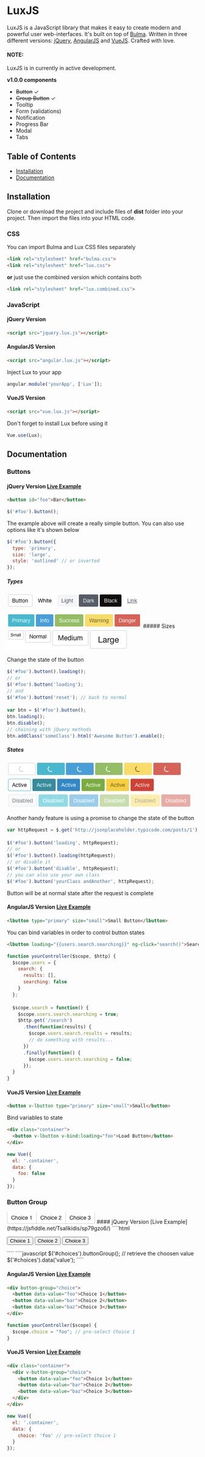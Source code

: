 # LuxJS
LuxJS is a JavaScript library that makes it easy to create modern and powerful user web-interfaces. It's built on top of [Bulma](https://github.com/jgthms/bulma). Written in three different versions: [jQuery](https://jquery.com/), [AngularJS](https://angularjs.org/) and [VueJS](http://vuejs.org/). Crafted with love.

#### NOTE:
LuxJS is in currently in active development.

**v1.0.0 components**
* <del>Button</del> ✓
* <del>Group Button</del> ✓
* Tooltip
* Form (validations)
* Notification
* Progress Bar
* Modal
* Tabs

## Table of Contents
* [Installation](#installation)
* [Documentation](#documentation)

## Installation
Clone or download the project and include files of **dist** folder into your project. Then import the files into your HTML code.

### CSS
You can import Bulma and Lux CSS files separately
````html
<link rel="stylesheet" href="bulma.css">
<link rel="stylesheet" href="lux.css">
````
**or** just use the combined version which contains both
````html
<link rel="stylesheet" href="lux.combined.css">
````

### JavaScript
#### jQuery Version
````html
<script src="jquery.lux.js"></script>
````
#### AngularJS Version
````html
<script src="angular.lux.js"></script>
````
Inject Lux to your app
````javascript
angular.module('yourApp', ['Lux']);
````
#### VueJS Version
````html
<script src="vue.lux.js"></script>
````
Don't forget to install Lux before using it
````javascript
Vue.use(Lux);
````

## Documentation

### Buttons
#### jQuery Version [Live Example](https://jsfiddle.net/Tsalikidis/y15ckoon/)
````html
<button id="foo">Bar</button>
````
````javascript
$('#foo').button();
````
The example above will create a really simple button. You can also use options like it's shown below
````javascript
$('#foo').button({
  type: 'primary',
  size: 'large',
  style: 'outlined' // or inverted
});
````
##### Types
<img src="assets/img/button-types.png">
##### Sizes
<img src="assets/img/button-sizes.png">

Change the state of the button
````javascript
$('#foo').button().loading();
// or
$('#foo').button('loading');
// and
$('#foo').button('reset'); // back to normal

var btn = $('#foo').button();
btn.loading();
btn.disable();
// chaining with jQuery methods
btn.addClass('someClass').html('Awesome Button').enable();
````
##### States
<img src="assets/img/button-loading.png">
<img src="assets/img/button-active.png">
<img src="assets/img/button-disabled.png">

Another handy feature is using a promise to change the state of the button
````javascript
var httpRequest = $.get('http://jsonplaceholder.typicode.com/posts/1');

$('#foo').button('loading', httpRequest);
// or
$('#foo').button().loading(httpRequest);
// or disable it
$('#foo').button('disable', httpRequest);
// you can also use your own class
$('#foo').button('yourClass andAnother', httpRequest);
````
Button will be at normal state after the request is complete

#### AngularJS Version [Live Example](https://jsfiddle.net/Tsalikidis/p9snc2us/)
````html
<lbutton type="primary" size="small">Small Button</lbutton>
````
You can bind variables in order to control button states
````html
<lbutton loading="{{users.search.searching}}" ng-click="search()">Search</lbutton>
````
````javascript
function yourController($scope, $http) {
  $scope.users = {
    search: {
      results: [],
      searching: false
    }
  };
  
  $scope.search = function() {
    $scope.users.search.searching = true;
    $http.get('/search')
      .then(function(results) {
        $scope.users.search.results = results;
        // do something with results...
      })
      .finally(function() {
        $scope.users.search.searching = false;
      });
  }
}
````

#### VueJS Version [Live Example](https://jsfiddle.net/Tsalikidis/z36m4p4q/)
````html
<button v-lbutton type="primary" size="small">Small</button>
````
Bind variables to state
````html
<div class="container">
  <button v-lbutton v-bind:loading="foo">Load Button</button>
</div>
````
````javascript
new Vue({
  el: '.container',
  data: {
    foo: false
  }
});
````
### Button Group
<img src="assets/img/button-group.png">
#### jQuery Version [Live Example](https://jsfiddle.net/Tsalikidis/sp79gzo6/)
````html
<p id="choices">
  <button data-value="foo">Choice 1</button>
  <button data-value="bar">Choice 2</button>
  <button data-value="baz">Choice 3</button>
</p>
````
````javascript
$('#choices').buttonGroup();
// retrieve the choosen value
$('#choices').data('value');
````

#### AngularJS Version [Live Example](https://jsfiddle.net/Tsalikidis/acwpqp6s/)
````html
<div button-group="choice">
  <button data-value="foo">Choice 1</button>
  <button data-value="bar">Choice 2</button>
  <button data-value="baz">Choice 3</button>
</div>
````
````javascript
function yourController($scope) {
  $scope.choice = "foo"; // pre-select Choice 1
}
````

#### VueJS Version [Live Example](https://jsfiddle.net/Tsalikidis/0qqynbgb/)
````html
<div class="container">
  <div v-button-group="choice">
    <button data-value="foo">Choice 1</button>
    <button data-value="bar">Choice 2</button>
    <button data-value="baz">Choice 3</button>
  </div>
</div>
````
````javascript
new Vue({
  el: '.container',
  data: {
    choice: 'foo' // pre-select Choice 1
  }
});
````